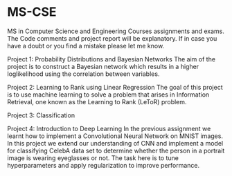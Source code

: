 # MS-CSE
MS in Computer Science and Engineering Courses assignments and exams. The Code comments and project report will be explanatory. If in case you have a doubt or you find a mistake please let me know.

Project 1: Probability Distributions and Bayesian Networks
           The aim of the project is to construct a Bayesian network which results in a higher loglikelihood using the correlation between variables.

Project 2: Learning to Rank using Linear Regression
           The goal of this project is to use machine learning to solve a problem that arises in Information Retrieval,
one known as the Learning to Rank (LeToR) problem.

Project 3: Classification

Project 4: Introduction to Deep Learning
In the previous assignment we learnt how to implement a Convolutional Neural Network on MNIST images. In this project we extend our understanding of CNN and implement a model for classifying CelebA data set to determine whether the person in a portrait image is wearing eyeglasses or not. The task here is to tune hyperparameters and apply regularization to improve performance.
